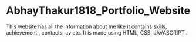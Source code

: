 # AbhayThakur1818_Portfolio_Website
This website has all the information about me like it contains skills, achievement , contacts, cv etc. It is made using HTML, CSS, JAVASCRIPT .
